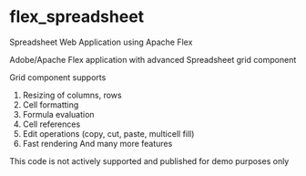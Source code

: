 # flex_spreadsheet
Spreadsheet Web Application using Apache Flex 

Adobe/Apache Flex application with advanced Spreadsheet grid component

Grid component supports
   1) Resizing of columns, rows
   2) Cell formatting
   3) Formula evaluation
   4) Cell references
   5) Edit operations (copy, cut, paste, multicell fill)
   6) Fast rendering
And many more features

This code is not actively supported and published for demo purposes only
